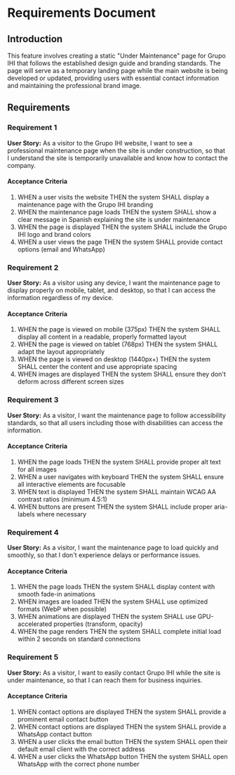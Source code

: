 # Requirements Document

## Introduction

This feature involves creating a static "Under Maintenance" page for Grupo IHI that follows the established design guide and branding standards. The page will serve as a temporary landing page while the main website is being developed or updated, providing users with essential contact information and maintaining the professional brand image.

## Requirements

### Requirement 1

**User Story:** As a visitor to the Grupo IHI website, I want to see a professional maintenance page when the site is under construction, so that I understand the site is temporarily unavailable and know how to contact the company.

#### Acceptance Criteria

1. WHEN a user visits the website THEN the system SHALL display a maintenance page with the Grupo IHI branding
2. WHEN the maintenance page loads THEN the system SHALL show a clear message in Spanish explaining the site is under maintenance
3. WHEN the page is displayed THEN the system SHALL include the Grupo IHI logo and brand colors
4. WHEN a user views the page THEN the system SHALL provide contact options (email and WhatsApp)

### Requirement 2

**User Story:** As a visitor using any device, I want the maintenance page to display properly on mobile, tablet, and desktop, so that I can access the information regardless of my device.

#### Acceptance Criteria

1. WHEN the page is viewed on mobile (375px) THEN the system SHALL display all content in a readable, properly formatted layout
2. WHEN the page is viewed on tablet (768px) THEN the system SHALL adapt the layout appropriately
3. WHEN the page is viewed on desktop (1440px+) THEN the system SHALL center the content and use appropriate spacing
4. WHEN images are displayed THEN the system SHALL ensure they don't deform across different screen sizes

### Requirement 3

**User Story:** As a visitor, I want the maintenance page to follow accessibility standards, so that all users including those with disabilities can access the information.

#### Acceptance Criteria

1. WHEN the page loads THEN the system SHALL provide proper alt text for all images
2. WHEN a user navigates with keyboard THEN the system SHALL ensure all interactive elements are focusable
3. WHEN text is displayed THEN the system SHALL maintain WCAG AA contrast ratios (minimum 4.5:1)
4. WHEN buttons are present THEN the system SHALL include proper aria-labels where necessary

### Requirement 4

**User Story:** As a visitor, I want the maintenance page to load quickly and smoothly, so that I don't experience delays or performance issues.

#### Acceptance Criteria

1. WHEN the page loads THEN the system SHALL display content with smooth fade-in animations
2. WHEN images are loaded THEN the system SHALL use optimized formats (WebP when possible)
3. WHEN animations are displayed THEN the system SHALL use GPU-accelerated properties (transform, opacity)
4. WHEN the page renders THEN the system SHALL complete initial load within 2 seconds on standard connections

### Requirement 5

**User Story:** As a visitor, I want to easily contact Grupo IHI while the site is under maintenance, so that I can reach them for business inquiries.

#### Acceptance Criteria

1. WHEN contact options are displayed THEN the system SHALL provide a prominent email contact button
2. WHEN contact options are displayed THEN the system SHALL provide a WhatsApp contact button
3. WHEN a user clicks the email button THEN the system SHALL open their default email client with the correct address
4. WHEN a user clicks the WhatsApp button THEN the system SHALL open WhatsApp with the correct phone number